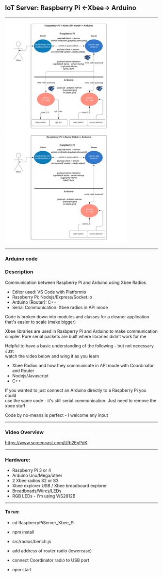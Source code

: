 ## **IoT Server: Raspberry Pi <-Xbee-> Arduino**

---

<img src="./img/xbee.png" width="400"/>
<img src="./img/serialcable.png" width="400"/>

---
### Arduino code
    
### Description
Communication between Raspberry Pi and Arduino using Xbee Radios <br/>
- Editor used: VS Code with Platformio <br/>
- Raspberry Pi: Nodejs/Express/Socket.io <br/>
- Arduino (Router): C++ <br/>
- Serial Communication: Xbee radios in API mode

Code is broken down into modules and classes for a cleaner application <br/>
that's easier to scale (make bigger) <br/>

Xbee libraries are used in Rasbperry Pi and Arduino to make communication <br/>
simpler. Pure serial packets are built where libraries didn't work for me

Helpful to have a basic understanding of the following - but not necessary. Just <br>
watch the video below and wing it as you learn <br/>
- Xbee Radios and how they communicate in API mode with Coordinator and Router
- Nodejs/Javascript
- C++

If you wanted to just connect an Arduino directly to a Raspberry Pi you could <br/>
use the same code - it's still serial communication. Just need to remove the xbee stuff <br/>

Code by no-means is perfect - I welcome any input

---

### Video Overview
https://www.screencast.com/t/fb2EgPdK


---

### Hardware:
- Raspberry Pi 3 or 4
- Arduino Uno/Mega/other
- 2 Xbee radios S2 or S3
- Xbee explorer USB / Xbee breadboard explorer
- Breadboads/Wires/LEDs
- RGB LEDs - I'm using WS2812B
  
---

#### To run:

- cd RaspberryPiServer_Xbee_Pi

- npm install

- src/radios/bench.js
  
- add address of router radio (lowercase)

- connect Coordinator radio to USB port

- npm start


  


